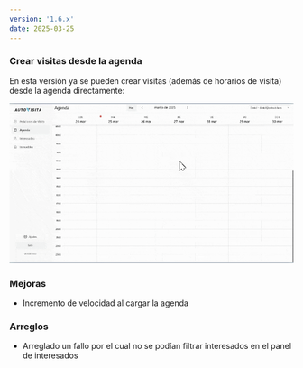 ```yaml
---
version: '1.6.x'
date: 2025-03-25
---
```


### Crear visitas desde la agenda

En esta versión ya se pueden crear visitas (además de horarios de visita) desde la agenda directamente:

<!-- ![Crear visita](./create-booking.gif) -->

![Crear visita desde la agenda](./create-booking.gif)

### Mejoras

- Incremento de velocidad al cargar la agenda

### Arreglos

- Arreglado un fallo por el cual no se podían filtrar interesados en el panel de interesados
